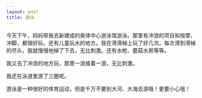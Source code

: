 ```yaml
---
layout: post
title: 游泳
---
```



今天下午，妈妈带我去新建成的奥体中心游泳馆游泳。那里有冲浪的项目和按摩、冲脚，都很好玩。还有儿童玩水的地方。我在滑滑梯上玩了好几次。每次滑到滑梯的尽头，我就慢慢地掉了下去，无比刺激。还有水枪、蘑菇水房等等。

我又去了冲浪的地方玩，那里一浪接着一浪，无比刺激。

我还在泳道里游了三圈呢。

游泳是一种很好的体育运动，但是千万不要到大河、大海去游哦！更要小心哦！
